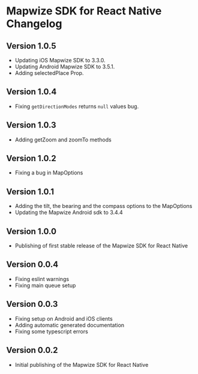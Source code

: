 # Mapwize SDK for React Native Changelog

## Version 1.0.5

- Updating iOS Mapwize SDK to 3.3.0.
- Updating Android Mapwize SDK to 3.5.1.
- Adding selectedPlace Prop.
## Version 1.0.4

- Fixing `getDirectionModes` returns `null` values bug.

## Version 1.0.3

- Adding getZoom and zoomTo methods

## Version 1.0.2

- Fixing a bug in MapOptions

## Version 1.0.1

- Adding the tilt, the bearing and the compass options to the MapOptions
- Updating the Mapwize Android sdk to 3.4.4

## Version 1.0.0

- Publishing of first stable release of the Mapwize SDK for React Native

## Version 0.0.4

- Fixing eslint warnings
- Fixing main queue setup

## Version 0.0.3

- Fixing setup on Android and iOS clients
- Adding automatic generated documentation
- Fixing some typescript errors

## Version 0.0.2

- Initial publishing of the Mapwize SDK for React Native
